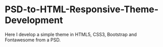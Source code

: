 # PSD-to-HTML-Responsive-Theme-Development
Here I develop a simple theme in HTML5, CSS3, Bootstrap and Fontawesome from a PSD.
